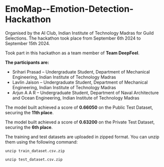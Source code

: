 # EmoMap--Emotion-Detection-Hackathon
Organised by the AI Club, Indian Institute of Technology Madras for Guild Selections. The hackathon took place from September 6th 2024 to September 15th 2024. 

<p>Took part in this hackathon as a team member of <strong>Team DeepFeel</strong>.</p>

<p><strong>The participants are:</strong></p>  
<ul>  
    <li>Srihari Prasad – Undergraduate Student, Department of Mechanical Engineering, Indian Institute of Technology Madras</li>  
    <li>Lavlin Jaison – Undergraduate Student, Department of Mechanical Engineering, Indian Institute of Technology Madras</li>  
    <li>Arjun A A R – Undergraduate Student, Department of Naval Architecture and Ocean Engineering, Indian Institute of Technology Madras</li>  
</ul>  

<p>The model built achieved a score of <strong>0.66050</strong> on the Public Test Dataset, securing the <strong>11th place</strong>.</p>  
<p>The model built achieved a score of <strong>0.63200</strong> on the Private Test Dataset, securing the <strong>6th place</strong>.</p>

<p>The training and test datasets are uploaded in zipped format. You can unzip them using the following command:</p>  
<pre><code>unzip train_dataset.csv.zip</code></pre>
<pre><code>unzip test_dataset.csv.zip</code></pre>
